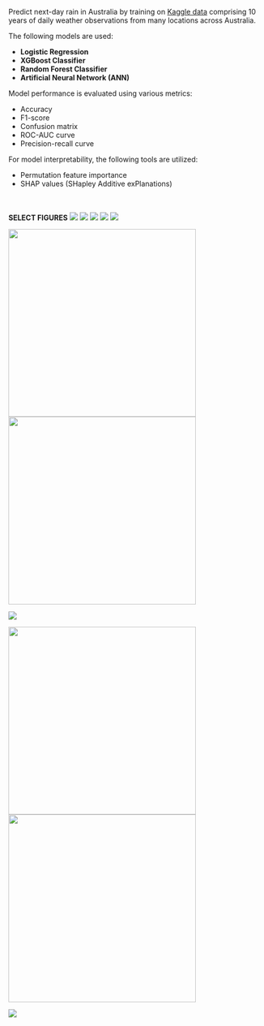 Predict next-day rain in Australia by training on [Kaggle data](https://www.kaggle.com/datasets/jsphyg/weather-dataset-rattle-package) comprising 10 years of daily weather observations from many locations across Australia. 

The following models are used:
- **Logistic Regression**
- **XGBoost Classifier**
- **Random Forest Classifier**
- **Artificial Neural Network (ANN)**

Model performance is evaluated using various metrics: 
- Accuracy
- F1-score
- Confusion matrix
- ROC-AUC curve
- Precision-recall curve

For model interpretability, the following tools are utilized:
- Permutation feature importance
- SHAP values (SHapley Additive exPlanations)

\
\
**SELECT FIGURES**
<img src="Figures/missing_values_overview.jpg">
<img src="Figures/correlation_matrix.jpg">
<img src="Figures/predictive_power_score.jpg">
<img src="Figures/rain_tomorrow_distribution.jpg">
<img src="Figures/highly_correlated_features.jpg">

<img src="Figures/ROC_AUC_curve_xgb.jpg" height="370"><img src="Figures/precision_recall_curve_xgb.jpg" height="370">

<img src="Figures/feature_importance_beeswarm_xgb.jpg">

<img src="Figures/feature_importance_permutation_xgb.jpg" height="370"><img src="Figures/feature_importance_shap_xgb.jpg" height="370">

<img src="Figures/ann_training_history.jpg">